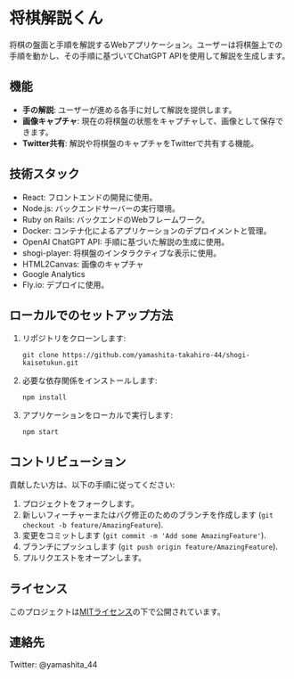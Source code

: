 # 将棋解説くん

将棋の盤面と手順を解説するWebアプリケーション。ユーザーは将棋盤上での手順を動かし、その手順に基づいてChatGPT APIを使用して解説を生成します。

## 機能

- **手の解説**: ユーザーが進める各手に対して解説を提供します。
- **画像キャプチャ**: 現在の将棋盤の状態をキャプチャして、画像として保存できます。
- **Twitter共有**: 解説や将棋盤のキャプチャをTwitterで共有する機能。

## 技術スタック

- React: フロントエンドの開発に使用。
- Node.js: バックエンドサーバーの実行環境。
- Ruby on Rails: バックエンドのWebフレームワーク。
- Docker: コンテナ化によるアプリケーションのデプロイメントと管理。
- OpenAI ChatGPT API: 手順に基づいた解説の生成に使用。
- shogi-player: 将棋盤のインタラクティブな表示に使用。
- HTML2Canvas: 画像のキャプチャ
- Google Analytics
- Fly.io: デプロイに使用。

## ローカルでのセットアップ方法

1. リポジトリをクローンします:

    ```
    git clone https://github.com/yamashita-takahiro-44/shogi-kaisetukun.git
    ```

2. 必要な依存関係をインストールします:

    ```
    npm install
    ```

3. アプリケーションをローカルで実行します:

    ```
    npm start
    ```

## コントリビューション

貢献したい方は、以下の手順に従ってください:

1. プロジェクトをフォークします。
2. 新しいフィーチャーまたはバグ修正のためのブランチを作成します (`git checkout -b feature/AmazingFeature`).
3. 変更をコミットします (`git commit -m 'Add some AmazingFeature'`).
4. ブランチにプッシュします (`git push origin feature/AmazingFeature`).
5. プルリクエストをオープンします。

## ライセンス

このプロジェクトは[MITライセンス](LICENSE)の下で公開されています。

## 連絡先

Twitter: @yamashita_44
